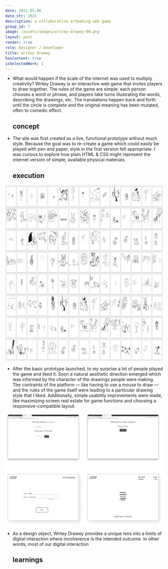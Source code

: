 ```yaml
---
date: 2021.05.06
date_str: 2021
description: a collaborative artmaking web game
group_id: 7
image: /assets/images/writey-drawey-00.png
layout: post
render: true
role: Designer / Developer
title: writey drawey
hasContent: true
isSelectedWork: 1
---
```


<ul class="article-list content-width content-offset">
    <li class="home__title-block">
        <div class="item_description">
            <p>
                What would happen if the scale of the internet was used to multiply creativity? Writey Drawey is an interactive web game that invites players to draw together. The rules of the game are simple: each person chooses a word or phrase, and players take turns illustrating the words, describing the drawings, etc. The translations happen back and forth until the circle is complete and the original meaning has been mutated, often to comedic effect.
            </p>
        </div>
        <div class="item_date">
            <h2>concept</h2>
        </div>
    </li>
    <li class="home__title-block">
        <div class="item_description">
            <p>
                The site was first created as a live, functional prototype without much style. Because the goal was to re-create a game which could easily be played with pen and paper,  style in the first version felt appropriate. I was curious to explore how plain HTML & CSS might represent the internet version of simple, available physical materials.
            </p>
        </div>
        <div class="item_date">
            <h2>execution</h2>
        </div>
    </li>
</ul>

<div class="photo-row">
    <img style="height: 40em;" src="images/wd-images.png" />
</div>

<ul class="article-list content-width">
    <li class="home__title-block">
        <div class="item_description">
            <p>
                After the basic prototype launched, to my surprise a lot of people played the game and liked it. Soon a natural aesthetic direction emerged which was informed by the character of the drawings people were making. The contraints of the platform — like having to use a mouse to draw — and the rules of the game itself were leading to a particular drawing style that I liked. Additionally, simple usability improvements were made, like maximizing screen real estate for game functions and choosing a responsive-compatible layout.    
            </p>
        </div>
    </li>
</ul>

<div class="photo-row content-offset">
    <img style="width: 70em;" src="images/wd-screens.png" />
</div>

<ul class="article-list content-width">
    <li class="home__title-block">
        <div class="item_description">
            <p>
                As a design object, Writey Drawey provides a unique lens into a limits of digital interaction where incoherence is the intended outcome. In other words, most of our digital interaction
            </p>
        </div>
        <div class="item_date">
            <h2>learnings</h2>
        </div>
    </li>
</ul>
